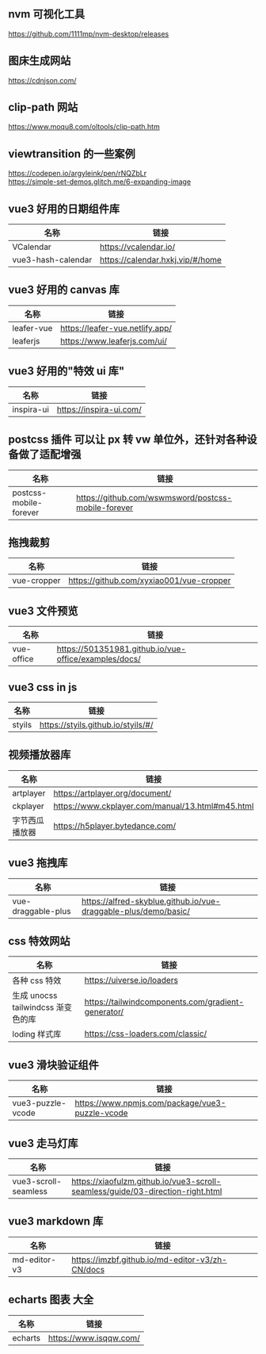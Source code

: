 ## nvm 可视化工具

https://github.com/1111mp/nvm-desktop/releases

## 图床生成网站

https://cdnjson.com/

## clip-path 网站

https://www.moqu8.com/oltools/clip-path.htm

## viewtransition 的一些案例

https://codepen.io/argyleink/pen/rNQZbLr  
https://simple-set-demos.glitch.me/6-expanding-image

## vue3 好用的日期组件库

| 名称               | 链接                             |
| ------------------ | -------------------------------- |
| VCalendar          | https://vcalendar.io/            |
| vue3-hash-calendar | https://calendar.hxkj.vip/#/home |

## vue3 好用的 canvas 库

| 名称       | 链接                            |
| ---------- | ------------------------------- |
| leafer-vue | https://leafer-vue.netlify.app/ |
| leaferjs   | https://www.leaferjs.com/ui/    |

## vue3 好用的"特效 ui 库"

| 名称       | 链接                    |
| ---------- | ----------------------- |
| inspira-ui | https://inspira-ui.com/ |

## postcss 插件 可以让 px 转 vw 单位外，还针对各种设备做了适配增强

| 名称                   | 链接                                                |
| ---------------------- | --------------------------------------------------- |
| postcss-mobile-forever | https://github.com/wswmsword/postcss-mobile-forever |

## 拖拽裁剪

| 名称        | 链接                                     |
| ----------- | ---------------------------------------- |
| vue-cropper | https://github.com/xyxiao001/vue-cropper |

## vue3 文件预览

| 名称       | 链接                                                  |
| ---------- | ----------------------------------------------------- |
| vue-office | https://501351981.github.io/vue-office/examples/docs/ |

## vue3 css in js

| 名称   | 链接                               |
| ------ | ---------------------------------- |
| styils | https://styils.github.io/styils/#/ |

## 视频播放器库

| 名称           | 链接                                             |
| -------------- | ------------------------------------------------ |
| artplayer      | https://artplayer.org/document/                  |
| ckplayer       | https://www.ckplayer.com/manual/13.html#m45.html |
| 字节西瓜播放器 | https://h5player.bytedance.com/                  |

## vue3 拖拽库

| 名称               | 链接                                                            |
| ------------------ | --------------------------------------------------------------- |
| vue-draggable-plus | https://alfred-skyblue.github.io/vue-draggable-plus/demo/basic/ |

## css 特效网站

| 名称                               | 链接                                               |
| ---------------------------------- | -------------------------------------------------- |
| 各种 css 特效                      | https://uiverse.io/loaders                         |
| 生成 unocss tailwindcss 渐变色的库 | https://tailwindcomponents.com/gradient-generator/ |
| loding 样式库                      | https://css-loaders.com/classic/                   |

## vue3 滑块验证组件

| 名称              | 链接                                            |
| ----------------- | ----------------------------------------------- |
| vue3-puzzle-vcode | https://www.npmjs.com/package/vue3-puzzle-vcode |

## vue3 走马灯库

| 名称                 | 链接                                                                           |
| -------------------- | ------------------------------------------------------------------------------ |
| vue3-scroll-seamless | https://xiaofulzm.github.io/vue3-scroll-seamless/guide/03-direction-right.html |

## vue3 markdown 库

| 名称         | 链接                                            |
| ------------ | ----------------------------------------------- |
| md-editor-v3 | https://imzbf.github.io/md-editor-v3/zh-CN/docs |

## echarts 图表 大全

| 名称    | 链接                   |
| ------- | ---------------------- |
| echarts | https://www.isqqw.com/ |

<!--@include: ../team/index.md-->
